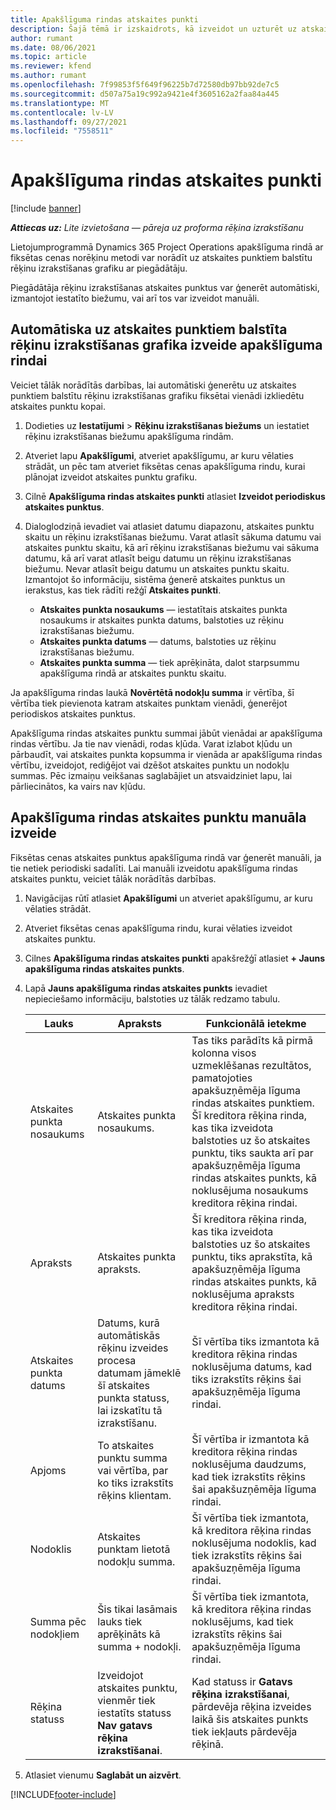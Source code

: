 ```yaml
---
title: Apakšlīguma rindas atskaites punkti
description: Šajā tēmā ir izskaidrots, kā izveidot un uzturēt uz atskaites punktiem balstītu rēķinu izrakstīšanas grafiku apakšlīgumam ar piegādātāju.
author: rumant
ms.date: 08/06/2021
ms.topic: article
ms.reviewer: kfend
ms.author: rumant
ms.openlocfilehash: 7f99853f5f649f96225b7d72580db97bb92de7c5
ms.sourcegitcommit: d507a75a19c992a9421e4f3605162a2faa84a445
ms.translationtype: MT
ms.contentlocale: lv-LV
ms.lasthandoff: 09/27/2021
ms.locfileid: "7558511"
---
```

# <a name="subcontract-line-milestones"></a>Apakšlīguma rindas atskaites punkti

[!include [banner](../../includes/dataverse-preview.md)]

_**Attiecas uz:** Lite izvietošana — pāreja uz proforma rēķina izrakstīšanu_

Lietojumprogrammā Dynamics 365 Project Operations apakšlīguma rindā ar fiksētas cenas norēķinu metodi var norādīt uz atskaites punktiem balstītu rēķinu izrakstīšanas grafiku ar piegādātāju.

Piegādātāja rēķinu izrakstīšanas atskaites punktus var ģenerēt automātiski, izmantojot iestatīto biežumu, vai arī tos var izveidot manuāli.

## <a name="automatically-create-a-milestone-based-invoice-schedule-for-a-subcontract-line"></a>Automātiska uz atskaites punktiem balstīta rēķinu izrakstīšanas grafika izveide apakšlīguma rindai

Veiciet tālāk norādītās darbības, lai automātiski ģenerētu uz atskaites punktiem balstītu rēķinu izrakstīšanas grafiku fiksētai vienādi izkliedētu atskaites punktu kopai.

1. Dodieties uz **Iestatījumi** > **Rēķinu izrakstīšanas biežums** un iestatiet rēķinu izrakstīšanas biežumu apakšlīguma rindām.
2. Atveriet lapu **Apakšlīgumi**, atveriet apakšlīgumu, ar kuru vēlaties strādāt, un pēc tam atveriet fiksētas cenas apakšlīguma rindu, kurai plānojat izveidot atskaites punktu grafiku.
3. Cilnē **Apakšlīguma rindas atskaites punkti** atlasiet **Izveidot periodiskus atskaites punktus**.
4. Dialoglodziņā ievadiet vai atlasiet datumu diapazonu, atskaites punktu skaitu un rēķinu izrakstīšanas biežumu. Varat atlasīt sākuma datumu vai atskaites punktu skaitu, kā arī rēķinu izrakstīšanas biežumu vai sākuma datumu, kā arī varat atlasīt beigu datumu un rēķinu izrakstīšanas biežumu. Nevar atlasīt beigu datumu un atskaites punktu skaitu.
Izmantojot šo informāciju, sistēma ģenerē atskaites punktus un ierakstus, kas tiek rādīti režģī **Atskaites punkti**.

   - **Atskaites punkta nosaukums** — iestatītais atskaites punkta nosaukums ir atskaites punkta datums, balstoties uz rēķinu izrakstīšanas biežumu.
   - **Atskaites punkta datums** — datums, balstoties uz rēķinu izrakstīšanas biežumu.
   - **Atskaites punkta summa** — tiek aprēķināta, dalot starpsummu apakšlīguma rindā ar atskaites punktu skaitu.

Ja apakšlīguma rindas laukā **Novērtētā nodokļu summa** ir vērtība, šī vērtība tiek pievienota katram atskaites punktam vienādi, ģenerējot periodiskos atskaites punktus.

Apakšlīguma rindas atskaites punktu summai jābūt vienādai ar apakšlīguma rindas vērtību. Ja tie nav vienādi, rodas kļūda. Varat izlabot kļūdu un pārbaudīt, vai atskaites punkta kopsumma ir vienāda ar apakšlīguma rindas vērtību, izveidojot, rediģējot vai dzēšot atskaites punktu un nodokļu summas. Pēc izmaiņu veikšanas saglabājiet un atsvaidziniet lapu, lai pārliecinātos, ka vairs nav kļūdu.

## <a name="manually-create-subcontract-line-milestones"></a>Apakšlīguma rindas atskaites punktu manuāla izveide

Fiksētas cenas atskaites punktus apakšlīguma rindā var ģenerēt manuāli, ja tie netiek periodiski sadalīti. Lai manuāli izveidotu apakšlīguma rindas atskaites punktu, veiciet tālāk norādītās darbības.

1. Navigācijas rūtī atlasiet **Apakšlīgumi** un atveriet apakšlīgumu, ar kuru vēlaties strādāt.
2. Atveriet fiksētas cenas apakšlīguma rindu, kurai vēlaties izveidot atskaites punktu.
3. Cilnes **Apakšlīguma rindas atskaites punkti** apakšrežģī atlasiet **+ Jauns apakšlīguma rindas atskaites punkts**.
4. Lapā **Jauns apakšlīguma rindas atskaites punkts** ievadiet nepieciešamo informāciju, balstoties uz tālāk redzamo tabulu.

    | Lauks | Apraksts |Funkcionālā ietekme|
    | --- | --- |----------------------|
    | Atskaites punkta nosaukums | Atskaites punkta nosaukums. |Tas tiks parādīts kā pirmā kolonna visos uzmeklēšanas rezultātos, pamatojoties apakšuzņēmēja līguma rindas atskaites punktiem. Šī kreditora rēķina rinda, kas tika izveidota balstoties uz šo atskaites punktu, tiks saukta arī par apakšuzņēmēja līguma rindas atskaites punkts, kā noklusējuma nosaukums kreditora rēķina rindai.|
    | Apraksts | Atskaites punkta apraksts. |Šī kreditora rēķina rinda, kas tika izveidota balstoties uz šo atskaites punktu, tiks aprakstīta, kā apakšuzņēmēja līguma rindas atskaites punkts, kā noklusējuma apraksts kreditora rēķina rindai.|
    | Atskaites punkta datums | Datums, kurā automātiskās rēķinu izveides procesa datumam jāmeklē šī atskaites punkta statuss, lai izskatītu tā izrakstīšanu.| Šī vērtība tiks izmantota kā kreditora rēķina rindas noklusējuma datums, kad tiks izrakstīts rēķins šai apakšuzņēmēja līguma rindai. |
    | Apjoms | To atskaites punktu summa vai vērtība, par ko tiks izrakstīts rēķins klientam. |Šī vērtība ir izmantota kā kreditora rēķina rindas noklusējuma daudzums, kad tiek izrakstīts rēķins šai apakšuzņēmēja līguma rindai. |
    | Nodoklis | Atskaites punktam lietotā nodokļu summa.| Šī vērtība tiek izmantota, kā kreditora rēķina rindas noklusējuma nodoklis, kad tiek izrakstīts rēķins šai apakšuzņēmēja līguma rindai. |
    | Summa pēc nodokļiem | Šis tikai lasāmais lauks tiek aprēķināts kā summa + nodokļi.|Šī vērtība tiek izmantota, kā kreditora rēķina rindas noklusējums, kad tiek izrakstīts rēķins šai apakšuzņēmēja līguma rindai. |
    | Rēķina statuss | Izveidojot atskaites punktu, vienmēr tiek iestatīts statuss **Nav gatavs rēķina izrakstīšanai**.|  Kad statuss ir **Gatavs rēķina izrakstīšanai**, pārdevēja rēķina izveides laikā šis atskaites punkts tiek iekļauts pārdevēja rēķinā. |

5. Atlasiet vienumu **Saglabāt un aizvērt**.


[!INCLUDE[footer-include](../../includes/footer-banner.md)]
